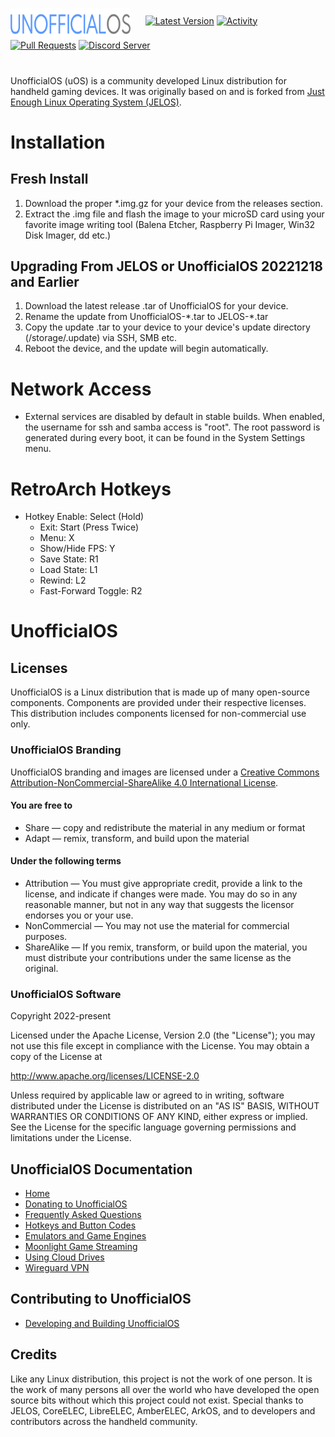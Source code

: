 <img src="https://raw.githubusercontent.com/RetroGFX/UnofficialOS/main/distributions/UnofficialOS/logos/unofficialos-logo.png" width=192 align='middle'>&nbsp;&nbsp;&nbsp;&nbsp;&nbsp;&nbsp;[![Latest Version](https://img.shields.io/github/release/RetroGFX/UnofficialOS.svg?color=5998FF&label=latest%20version&style=flat-square)](https://github.com/RetroGFX/UnofficialOS/releases/latest) [![Activity](https://img.shields.io/github/commit-activity/m/RetroGFX/UnofficialOS?color=5998FF&style=flat-square)](https://github.com/RetroGFX/UnofficialOS/commits) [![Pull Requests](https://img.shields.io/github/issues-pr-closed/RetroGFX/UnofficialOS?color=5998FF&style=flat-square)](https://github.com/RetroGFX/UnofficialOS/pulls) [![Discord Server](https://img.shields.io/discord/1071988151750508544?color=5998FF&label=Discord&style=flat-square)](https://discord.gg/zGjXqGNMzb)
#
UnofficialOS (uOS) is a community developed Linux distribution for handheld gaming devices. It was originally based on and is forked from [Just Enough Linux Operating System (JELOS)](https://github.com/JustEnoughLinuxOS).

# Installation

## Fresh Install
1. Download the proper *.img.gz for your device from the releases section.
2. Extract the .img file and flash the image to your microSD card using your favorite image writing tool (Balena Etcher, Raspberry Pi Imager, Win32 Disk Imager, dd etc.)

## Upgrading From JELOS or UnofficialOS 20221218 and Earlier

 1. Download the latest release .tar of UnofficialOS for your device.
 2. Rename the update from UnofficialOS-\*.tar to JELOS-\*.tar
 4. Copy the update .tar to your device to your device's update directory (/storage/.update) via SSH, SMB etc.
 5. Reboot the device, and the update will begin automatically.

# Network Access
* External services are disabled by default in stable builds.  When enabled, the username for ssh and samba access is "root".  The root password is generated during every boot, it can be found in the System Settings menu.

# RetroArch Hotkeys
* Hotkey Enable: Select (Hold)
  * Exit: Start (Press Twice)
  * Menu: X
  * Show/Hide FPS: Y
  * Save State: R1
  * Load State: L1
  * Rewind: L2
  * Fast-Forward Toggle: R2

# UnofficialOS
## Licenses
UnofficialOS is a Linux distribution that is made up of many open-source components.  Components are provided under their respective licenses.  This distribution includes components licensed for non-commercial use only.

### UnofficialOS Branding
UnofficialOS branding and images are licensed under a [Creative Commons Attribution-NonCommercial-ShareAlike 4.0 International License](https://creativecommons.org/licenses/by-nc-sa/4.0/).

#### You are free to
* Share — copy and redistribute the material in any medium or format
* Adapt — remix, transform, and build upon the material

#### Under the following terms
* Attribution — You must give appropriate credit, provide a link to the license, and indicate if changes were made. You may do so in any reasonable manner, but not in any way that suggests the licensor endorses you or your use.
* NonCommercial — You may not use the material for commercial purposes.
* ShareAlike — If you remix, transform, or build upon the material, you must distribute your contributions under the same license as the original.

### UnofficialOS Software
Copyright 2022-present 

Licensed under the Apache License, Version 2.0 (the "License");
you may not use this file except in compliance with the License.
You may obtain a copy of the License at

http://www.apache.org/licenses/LICENSE-2.0

Unless required by applicable law or agreed to in writing, software
distributed under the License is distributed on an "AS IS" BASIS,
WITHOUT WARRANTIES OR CONDITIONS OF ANY KIND, either express or implied.
See the License for the specific language governing permissions and
limitations under the License.

## UnofficialOS Documentation
* [Home](https://github.com/RetroGFX/UnofficialOS/wiki)
* [Donating to UnofficialOS](https://github.com/RetroGFX/UnofficialOS/wiki/Donating-to-UnofficialOS)
* [Frequently Asked Questions](https://github.com/RetroGFX/UnofficialOS/wiki/Frequently-Asked-Questions)
* [Hotkeys and Button Codes](https://github.com/RetroGFX/UnofficialOS/wiki/Hotkeys-and-Button-Codes)
* [Emulators and Game Engines](https://github.com/RetroGFX/UnofficialOS/wiki/UnofficialOS-emulators-and-game-engines)
* [Moonlight Game Streaming](https://github.com/RetroGFX/UnofficialOS/wiki/Moonlight-Game-Streaming)
* [Using Cloud Drives](https://github.com/RetroGFX/UnofficialOS/wiki/Using-Cloud-Drives)
* [Wireguard VPN](https://github.com/RetroGFX/UnofficialOS/wiki/WireGuard-VPN)

## Contributing to UnofficialOS
* [Developing and Building UnofficialOS](https://github.com/RetroGFX/UnofficialOS/blob/main/BUILDING.md)

## Credits
Like any Linux distribution, this project is not the work of one person.  It is the work of many persons all over the world who have developed the open source bits without which this project could not exist.  Special thanks to JELOS, CoreELEC, LibreELEC, AmberELEC, ArkOS, and to developers and contributors across the handheld community.

